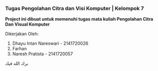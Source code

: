 ### Tugas Pengolahan Citra dan Visi Komputer | Kelompok 7 

**Project ini dibuat untuk memenuhi tugas mata kuliah Pengolahan Citra Dan Visual Komputer**

Dikerjakan Oleh:
1. Dhayu Intan Nareswari - 2141720026 
2. Farhan
3. Naresh Pratista - 2141720057


برك الله فيك





